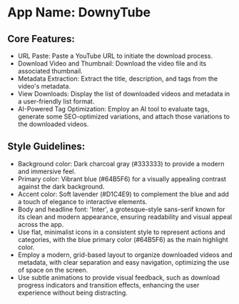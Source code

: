 # **App Name**: DownyTube

## Core Features:

- URL Paste: Paste a YouTube URL to initiate the download process.
- Download Video and Thumbnail: Download the video file and its associated thumbnail.
- Metadata Extraction: Extract the title, description, and tags from the video's metadata.
- View Downloads: Display the list of downloaded videos and metadata in a user-friendly list format.
- AI-Powered Tag Optimization: Employ an AI tool to evaluate tags, generate some SEO-optimized variations, and attach those variations to the downloaded videos. 

## Style Guidelines:

- Background color: Dark charcoal gray (#333333) to provide a modern and immersive feel.
- Primary color: Vibrant blue (#64B5F6) for a visually appealing contrast against the dark background.
- Accent color: Soft lavender (#D1C4E9) to complement the blue and add a touch of elegance to interactive elements.
- Body and headline font: 'Inter', a grotesque-style sans-serif known for its clean and modern appearance, ensuring readability and visual appeal across the app.
- Use flat, minimalist icons in a consistent style to represent actions and categories, with the blue primary color (#64B5F6) as the main highlight color.
- Employ a modern, grid-based layout to organize downloaded videos and metadata, with clear separation and easy navigation, optimizing the use of space on the screen.
- Use subtle animations to provide visual feedback, such as download progress indicators and transition effects, enhancing the user experience without being distracting.